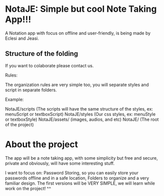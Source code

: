 # NotaJE: Simple but cool Note Taking App!!!

A Notation app with focus on offline and user-friendly, is being made by Eclesi and Jeasi.

Structure of the folding
---

If you want to colaborate please contact us.

Rules:

The organization rules are very simple too, you will separate styles and script in separate folders.

Example:

NotaJE/scripts (The scripts will have the same structure of the styles, ex: menuScript or textboxScript)
NotaJE/styles (Our css styles, ex: menuStyle or textboxStyle)
NotaJE/assets/ (images, audios, and etc)
NotaJE/ (The root of the project)

# About the project

The app will be a note taking app, with some simplicity but free and secure, private and obviously, will have some interesting stuff.

I want to focus on: Password Storing, so you can easily store your passwords offline and in a safe location, Folders to organize and a very familiar design. The first versions will be VERY SIMPLE, we will learn while work on the project! ^^
